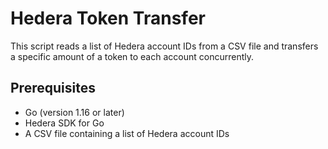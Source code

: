 # Hedera Token Transfer

This script reads a list of Hedera account IDs from a CSV file and transfers a specific amount of a token to each account concurrently.


## Prerequisites

- Go (version 1.16 or later)
- Hedera SDK for Go
- A CSV file containing a list of Hedera account IDs
